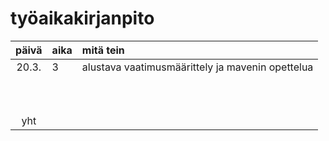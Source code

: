 # työaikakirjanpito

| päivä | aika | mitä tein  |
| :----:|:-----| :-----|
| 20.3. |  3   | alustava vaatimusmäärittely ja mavenin opettelua |
|       |      |  |
|       |      |  |
|       |      |  |
|       |      |  |
|       |      |  |
|       |      |  |
|       |      |  |
|       |      |  |
|       |      |  |
|       |      |  |
| yht   |      |  | 